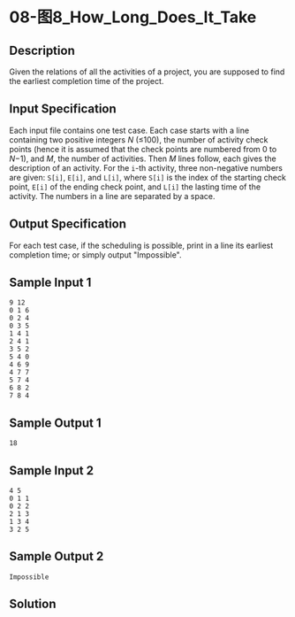 # 08-图8_How_Long_Does_It_Take

## Description

Given the relations of all the activities of a project, you are supposed to find the earliest completion time of the project.



## Input Specification

Each input file contains one test case. Each case starts with a line containing two positive integers *N* (≤100), the number of activity check points (hence it is assumed that the check points are numbered from 0 to *N*−1), and *M*, the number of activities. Then *M* lines follow, each gives the description of an activity. For the `i`-th activity, three non-negative numbers are given: `S[i]`, `E[i]`, and `L[i]`, where `S[i]` is the index of the starting check point, `E[i]` of the ending check point, and `L[i]` the lasting time of the activity. The numbers in a line are separated by a space.



## Output Specification

For each test case, if the scheduling is possible, print in a line its earliest completion time; or simply output "Impossible".



## Sample Input 1

```
9 12
0 1 6
0 2 4
0 3 5
1 4 1
2 4 1
3 5 2
5 4 0
4 6 9
4 7 7
5 7 4
6 8 2
7 8 4

```



## Sample Output 1

```
18
```



## Sample Input 2

```
4 5
0 1 1
0 2 2
2 1 3
1 3 4
3 2 5

```



## Sample Output 2

```
Impossible
```



## Solution

```C
```

